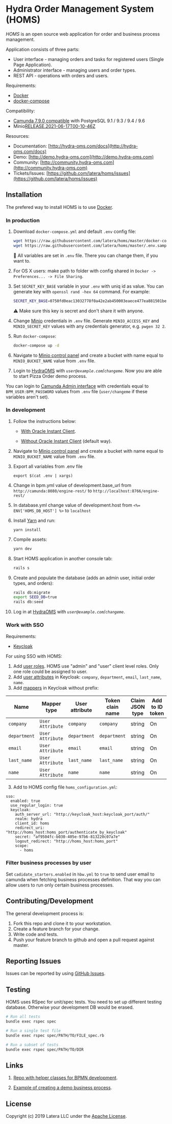 # Hydra Order Management System (HOMS)

*HOMS* is an open source web application for order and business process management.

Application consists of three parts:

* User interface - managing orders and tasks for registered users (Single Page Application).
* Administrator interface - managing users and order types.
* REST API - operations with orders and users.

Requirements:

* [Docker](https://docker.com/)
* [docker-compose](https://docs.docker.com/compose/install/)

Compatibility:

* [Camunda 7.9.0 compatible](https://docs.camunda.org/manual/7.9/introduction/supported-environments/#supported-database-products) with PostgreSQL 9.1 / 9.3 / 9.4 / 9.6
* Minio[RELEASE.2021-06-17T00-10-46Z](https://github.com/minio/minio/releases/tag/RELEASE.2021-06-17T00-10-46Z)

Resources:

* Documentation: [http://hydra-oms.com/docs](http://hydra-oms.com/docs)
* Demo: [http://demo.hydra-oms.com](http://demo.hydra-oms.com)
* Community: [http://community.hydra-oms.com](http://community.hydra-oms.com)
* Tickets/Issues: [https://github.com/latera/homs/issues](https://github.com/latera/homs/issues)

## Installation

The prefered way to install HOMS is to use [Docker](https://www.docker.com/).

### In production

1. Download `docker-compose.yml` and default `.env` config file:

    ```bash
    wget https://raw.githubusercontent.com/latera/homs/master/docker-compose.yml
    wget https://raw.githubusercontent.com/latera/homs/master/.env.sample -O .env
    ```

    :pushpin: All variables are set in `.env` file. There you can change them, if you want to.

1. For OS X users: make path to folder with config shared in `Docker -> Preferences... -> File Sharing`.

1. Set `SECRET_KEY_BASE` variable in your `.env` with uniq id as value. You can generate key with `openssl rand -hex 64` command. For example:

    ```bash
    SECRET_KEY_BASE=0750fd0eac13032778f0a42e2ab450003eaece477ea881501be0cc438f870a2f498dbbc00ffb7c8379c30c960568a402d315496bb7bc2b3ee324401ba788a
    ```

    :warning: Make sure this key is secret and don't share it with anyone.

1. Change [Minio](https://github.com/minio/minio) credentials in `.env` file. Generate `MINIO_ACCESS_KEY` and `MINIO_SECRET_KEY` values with any credentials generator, e.g. `pwgen 32 2`.

1. Run `docker-compose`:

    ```bash
    docker-compose up -d
    ```

1. Navigate to [Minio control panel](http://localhost:9000) and create a bucket with name equal to `MINIO_BUCKET_NAME` value from `.env` file.

1. Login to [HydraOMS](http://localhost:3000) with *`user@example.com`*/*`changeme`*. Now you are able to start Pizza Order demo process.

You can login to [Camunda Admin interface](http://localhost:8766/camunda) with credentials equal to `BPM_USER:BPM_PASSWORD` values from `.env` file (`user/changeme` if these variables aren't set).

### In development
1. Follow the instructions below:
    * [With Oracle Instant Client](https://github.com/latera/homs/blob/master/WITH_ORACLE.md).

    * [Without Oracle Instant Client](https://github.com/latera/homs/blob/master/WITHOUT_ORACLE.md) (default way).

1. Navigate to [Minio control panel](http://localhost:9000) and create a bucket with name equal to `MINIO_BUCKET_NAME` value from `.env` file.
1. Export all variables from .env file
   ```
   export $(cat .env | xargs)
   ```
1. Change in bpm.yml value of development.base_url from `http://camunda:8080/engine-rest/` to `http://localhost:8766/engine-rest/`
1. In database.yml change value of development.host from `<%= ENV['HOMS_DB_HOST'] %>` to `localhost`
1. Install [Yarn](https://github.com/yarnpkg/yarn#installing-yarn) and run:
   ```
   yarn install
   ```

1. Compile assets:
    ```bash
    yarn dev
    ```
1. Start HOMS application in another console tab:
    ```bash
    rails s
    ```
1. Create and populate the database (adds an admin user, initial order types, and orders):
    ```bash
    rails db:migrate
    export SEED_DB=true
    rails db:seed
    ```
1. Log in at [HydraOMS](http://localhost:3000) with *`user@example.com`*/*`changeme`*.

### Work with SSO
Requirements:
* [Keycloak](https://www.keycloak.org/)

For using SSO with HOMS:
1. Add [user roles](https://www.keycloak.org/docs/latest/server_admin/index.html#con-client-roles_server_administration_guide). HOMS use "admin" and "user" client level roles. Only one role could be assigned to user.
2. Add [user attributes](https://www.keycloak.org/docs/latest/server_admin/index.html#proc-configuring-user-attributes_server_administration_guide) in Keycloak: `company`, `department`, `email`, `last_name`, `name`.
3. Add [mappers](https://www.keycloak.org/docs/latest/server_admin/index.html#_protocol-mappers) in Keycloak without prefix:

Name | Mapper type | User attribute | Token clain name | Claim JSON type | Add to ID token | Add to access token | Add to userinfo | Multivalued | Aggregate attributes values
--- | --- | --- | --- | --- | --- | --- | --- | --- | ---
`company` | `User Attribute` | `company` | `company` | string | On | On | On | Off | Off
`department` | `User Attribute` | `department` | `department` | string | On | On | On | Off | Off
`email` | `User Attribute` | `email` | `email` | string | On | On | On | Off | Off
`last_name` | `User Attribute` | `last_name` | `last_name` | string | On | On | On | Off | Off
`name` | `User Attribute` | `name` | `name` | string | On | On | On | Off | Off

3. Add to HOMS config file `homs_configuration.yml`:
```
sso:
  enabled: true
  use_regular_login: true
  keycloak:
    auth_server_url: "http://keycloak_host:keycloak_port/auth/"
    realm: hydra
    client_id: homs
    redirect_uri: "http://homs_host:homs_port/authenticate_by_keycloak"
    secret: "af9504fc-b030-405e-97b6-813220c07a7e"
    logout_redirect: "http://homs_host:homs_port"
    scope:
      - homs
```

### Filter business processes by user

Set `cadidate_starters.enabled` in `hbw.yml` to `true` to send user email to camunda when fetching business processes definition. That way you can allow users to run only certain business processes.

## Contributing/Development

The general development process is:

1. Fork this repo and clone it to your workstation.
1. Create a feature branch for your change.
1. Write code and tests.
1. Push your feature branch to github and open a pull request against master.

## Reporting Issues

Issues can be reported by using [GitHub Issues](https://github.com/latera/homs/issues).

## Testing

HOMS uses RSpec for unit/spec tests. You need to set up different testing database. Otherwise your development DB would be erased.

```bash
# Run all tests
bundle exec rspec spec

# Run a single test file
bundle exec rspec spec/PATH/TO/FILE_spec.rb

# Run a subset of tests
bundle exec rspec spec/PATH/TO/DIR
```

## Links

1. [Repo with helper classes for BPMN development](https://github.com/latera/camunda-ext).

1. [Example of creating a demo business process](https://github.com/latera/camunda-ext/tree/master/demo_processes).

## License

Copyright (c) 2019 Latera LLC under the [Apache License](https://github.com/latera/homs/blob/master/LICENSE).
